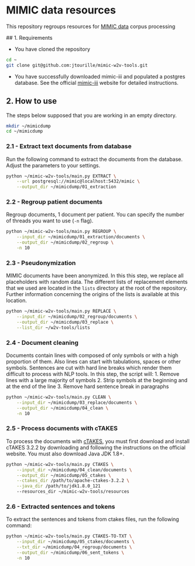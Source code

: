 # MIMIC data resources

This repository regroups resources for [MIMIC data](https://mimic.physionet.org/) corpus processing

## 1. Requirements
* You have cloned the repository

 ```bash
 cd ~
 git clone git@github.com:jtourille/mimic-w2v-tools.git
 ```
* You have successfully downloaded mimic-iii and populated a postgres database. See the official 
[mimic-iii](https://mimic.physionet.org/) website for detailed instructions.

## 2. How to use

The steps below supposed that you are working in an empty directory.

```bash
mkdir ~/mimicdump
cd ~/mimicdump
```

### 2.1 - Extract text documents from database

Run the following command to extract the documents from the database. Adjust the parameters to your settings.

```bash
python ~/mimic-w2v-tools/main.py EXTRACT \
    --url postgresql://mimic@localhost:5432/mimic \
    --output_dir ~/mimicdump/01_extraction
```
### 2.2 - Regroup patient documents

Regroup documents, 1 document per patient. You can specify the number of threads you want to use (`-n` flag).

```bash
python ~/mimic-w2v-tools/main.py REGROUP \
    --input_dir ~/mimicdump/01_extraction/documents \
    --output_dir ~/mimicdump/02_regroup \
    -n 10
```

### 2.3 - Pseudonymization

MIMIC documents have been anonymized. In this this step, we replace all placeholders with random data. 
The different lists of replacement elements that we used are located in the `lists` directory at the root of the
repository. Further information concerning the origins of the lists is available at this location.

```bash
python ~/mimic-w2v-tools/main.py REPLACE \
    --input_dir ~/mimicdump/02_regroup/documents \
    --output_dir ~/mimicdump/03_replace \
    --list_dir ~/w2v-tools/lists
```

### 2.4 - Document cleaning

Documents contain lines with composed of only symbols or with a high proportion of them. Also lines can start with
 tabulations, spaces or other symbols. Sentences are cut with hard line breaks which render them difficult to process
 with NLP tools. In this step, the script will:
    1. Remove lines with a large majority of symbols
    2. Strip symbols at the beginning and at the end of the line
    3. Remove hard sentence break in paragraphs
    
```bash
python ~/mimic-w2v-tools/main.py CLEAN \
    --input_dir ~/mimicdump/03_replace/documents \
    --output_dir ~/mimicdump/04_clean \
    -n 10
```

### 2.5 - Process documents with cTAKES

To process the documents with [cTAKES](http://ctakes.apache.org/), you must first download and install cTAKES 3.2.2 by 
downloading and following the instructions on the official website. You must also download Java JDK 1.8+.

```bash
python ~/mimic-w2v-tools/main.py CTAKES \
    --input_dir ~/mimicdump/04_clean/documents \
    --output_dir ~/mimicdump/05_ctakes \
    --ctakes_dir /path/to/apache-ctakes-3.2.2 \
    --java_dir /path/to/jdk1.8.0_121
    --resources_dir ~/mimic-w2v-tools/resources 
```

### 2.6 - Extracted sentences and tokens

To extract the sentences and tokens from ctakes files, run the following command:

```bash
python ~/mimic-w2v-tools/main.py CTAKES-TO-TXT \
    --input_dir ~/mimicdump/05_ctakes/documents \
    --txt_dir ~/mimicdump/04_regroup/documents \
    --output_dir ~/mimicdump/06_sent_tokens \
    -n 10
```